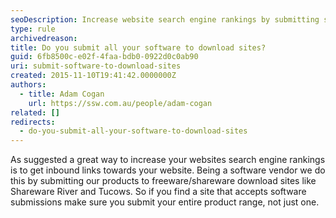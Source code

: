 ```yaml
---
seoDescription: Increase website search engine rankings by submitting software products to reputable download sites and leveraging inbound links.
type: rule
archivedreason:
title: Do you submit all your software to download sites?
guid: 6fb8500c-e02f-4faa-bdb0-0922d0c0ab90
uri: submit-software-to-download-sites
created: 2015-11-10T19:41:42.0000000Z
authors:
  - title: Adam Cogan
    url: https://ssw.com.au/people/adam-cogan
related: []
redirects:
  - do-you-submit-all-your-software-to-download-sites
---
```


As suggested a great way to increase your websites search engine rankings is to get inbound links towards your website. Being a software vendor we do this by submitting our products to freeware/shareware download sites like Shareware River and Tucows. So if you find a site that accepts software submissions make sure you submit your entire product range, not just one.

<!--endintro-->
